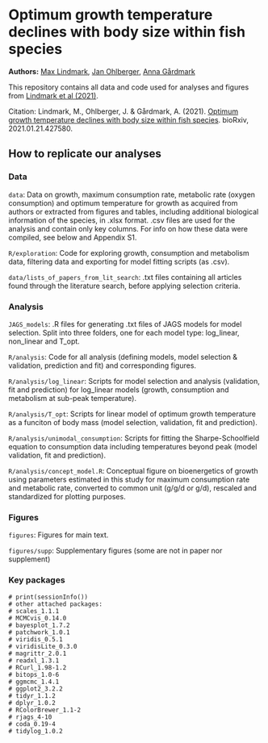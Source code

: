 # Optimum growth temperature declines with body size within fish species

**Authors:** [Max Lindmark](https://maxlindmark.netlify.app/), [Jan Ohlberger](http://janohlberger.com/Homepage/), [Anna Gårdmark](https://internt.slu.se/en/cv-originals/anna-gardmark/)

This repository contains all data and code used for analyses and figures from [Lindmark et al (2021)](https://www.biorxiv.org/content/10.1101/2021.01.21.427580v2).

Citation: Lindmark, M., Ohlberger, J. & Gårdmark, A. (2021). [Optimum growth temperature declines with body size within fish species](https://www.biorxiv.org/content/10.1101/2021.01.21.427580v2). bioRxiv, 2021.01.21.427580.

## How to replicate our analyses

### Data
`data`: Data on growth, maximum consumption rate, metabolic rate (oxygen consumption) and optimum temperature for growth as acquired from authors or extracted from figures and tables, including additional biological information of the species, in .xlsx format. .csv files are used for the analysis and contain only key columns. For info on how these data were compiled, see below and Appendix S1.

`R/exploration`: Code for exploring growth, consumption and metabolism data, filtering data and exporting for model fitting scripts (as .csv).

`data/lists_of_papers_from_lit_search`: .txt files containing all articles found through the literature search, before applying selection criteria.

### Analysis
`JAGS_models`: .R files for generating .txt files of JAGS models for model selection. Split into three folders, one for each model type: log_linear, non_linear and T_opt.

`R/analysis`: Code for all analysis (defining models, model selection & validation, prediction and fit) and corresponding figures.

`R/analysis/log_linear`: Scripts for model selection and analysis (validation, fit and prediction) for log_linear models (growth, consumption and metabolism at sub-peak temperature).

`R/analysis/T_opt`: Scripts for linear model of optimum growth temperature as a funciton of body mass (model selection, validation, fit and prediction).

`R/analysis/unimodal_consumption`: Scripts for fitting the Sharpe-Schoolfield equation to consumption data including temperatures beyond peak (model validation, fit and prediction).

`R/analysis/concept_model.R`: Conceptual figure on bioenergetics of growth using parameters estimated in this study for maximum consumption rate and metabolic rate, converted to common unit (g/g/d or g/d), rescaled and standardized for plotting purposes.

### Figures
`figures`: Figures for main text.

`figures/supp`: Supplementary figures (some are not in paper nor supplement)


### Key packages
```{r}
# print(sessionInfo())
# other attached packages:
# scales_1.1.1
# MCMCvis_0.14.0
# bayesplot_1.7.2
# patchwork_1.0.1
# viridis_0.5.1
# viridisLite_0.3.0
# magrittr_2.0.1
# readxl_1.3.1      
# RCurl_1.98-1.2
# bitops_1.0-6
# ggmcmc_1.4.1
# ggplot2_3.2.2
# tidyr_1.1.2
# dplyr_1.0.2
# RColorBrewer_1.1-2
# rjags_4-10        
# coda_0.19-4    
# tidylog_1.0.2   
```


